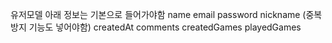 유저모델 아래 정보는 기본으로 들어가야함
name
email
password
nickname (중복방지 기능도 넣어야함)
createdAt
comments
createdGames
playedGames

